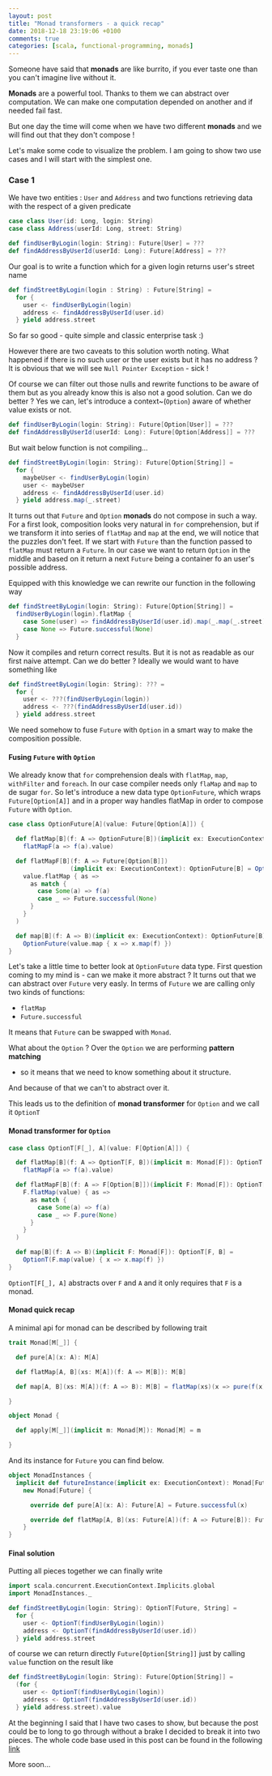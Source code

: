 ```yaml
---
layout: post
title: "Monad transformers - a quick recap"
date: 2018-12-18 23:19:06 +0100
comments: true
categories: [scala, functional-programming, monads]
---
```


Someone have said that **monads** are like burrito, if you ever taste one than
you can't imagine live without it.

**Monads** are a powerful tool. Thanks to them we can abstract over computation.
We can make one computation depended on another and if needed fail fast.

But one day the time will come when we have two different **monads** and we will find
out that they don't compose !

Let's make some code to visualize the problem. I am going to show two use
cases and I will start with the simplest one.

### Case 1
We have two entities : `User` and `Address` and two functions retrieving data
with the respect of a given predicate
```scala
case class User(id: Long, login: String)
case class Address(userId: Long, street: String)

def findUserByLogin(login: String): Future[User] = ???
def findAddressByUserId(userId: Long): Future[Address] = ???

```
Our goal is to write a function which for a given login returns user's street name
```scala
def findStreetByLogin(login : String) : Future[String] =
  for {
    user <- findUserByLogin(login)
    address <- findAddressByUserId(user.id)
  } yield address.street
```

So far so good - quite simple and classic enterprise task :)

However there are two caveats to this solution worth noting. What happened
if there is no such user or the user exists but it has no address ?
It is obvious that we will see `Null Pointer Exception` - sick !

Of course we can filter out those nulls and rewrite functions to be aware of
them but as you already know this is also not a good solution. Can we
do better ? Yes we can, let's introduce a context~(`Option`) aware
of whether value exists or not.
```scala
def findUserByLogin(login: String): Future[Option[User]] = ???
def findAddressByUserId(userId: Long): Future[Option[Address]] = ???
```
But wait below function is not compiling...
```scala
def findStreetByLogin(login: String): Future[Option[String]] =
  for {
    maybeUser <- findUserByLogin(login)
    user <- maybeUser
    address <- findAddressByUserId(user.id)
  } yield address.map(_.street)
```
It turns out that `Future` and `Option` **monads** do not compose in such a way.
For a first look, composition looks very natural in `for` comprehension,
but if we transform it into series of `flatMap` and `map` at the end, we
will notice that the puzzles don't feet. If we start with `Future` than the
function passed to `flatMap` must return a `Future`. In our case we want
to return `Option` in the middle and based on it return a next `Future`
being a container fo an user's possible address.

Equipped with this knowledge we can rewrite our function in the following
way
```scala
def findStreetByLogin(login: String): Future[Option[String]] =
  findUserByLogin(login).flatMap {
    case Some(user) => findAddressByUserId(user.id).map(_.map(_.street))
    case None => Future.successful(None)
  }
```
Now it compiles and return correct results. But it is not as readable as
our first naive attempt. Can we do better ? Ideally we would want to have
something like
```scala
def findStreetByLogin(login: String): ??? =
  for {
    user <- ???(findUserByLogin(login))
    address <- ???(findAddressByUserId(user.id))
  } yield address.street
```
We need somehow to fuse `Future` with `Option` in a smart way to make
the composition possible.

#### Fusing `Future` with `Option`
We already know that `for` comprehension deals with `flatMap`, `map`,
`withFilter` and `foreach`. In our case compiler needs only `flaMap` and `map`
to de sugar `for`. So let's introduce a new data type `OptionFuture`,
which wraps `Future[Option[A]]` and in a proper way handles
flatMap in order to compose `Future` with `Option`.
```scala
case class OptionFuture[A](value: Future[Option[A]]) {

  def flatMap[B](f: A => OptionFuture[B])(implicit ex: ExecutionContext): OptionFuture[B] =
    flatMapF(a => f(a).value)

  def flatMapF[B](f: A => Future[Option[B]])
                 (implicit ex: ExecutionContext): OptionFuture[B] = OptionFuture(
    value.flatMap { as =>
      as match {
        case Some(a) => f(a)
        case _ => Future.successful(None)
      }
    }
  )

  def map[B](f: A => B)(implicit ex: ExecutionContext): OptionFuture[B] =
    OptionFuture(value.map { x => x.map(f) })
}
```
Let's take a little time to better look at `OptionFuture` data type.
First question coming to my mind is - can we make it more abstract ?
It turns out that we can abstract over `Future` very easly. In terms
of `Future` we are calling only two kinds of functions:

* `flatMap`
* `Future.successful`

It means that `Future` can be swapped with `Monad`.

What about the `Option` ? Over the `Option` we are performing **pattern matching**
- so it means that we need to know something about it structure.

And because of that we can't to abstract over it.

This leads us to the definition of **monad transformer** for `Option` and
we call it `OptionT`

#### Monad transformer for `Option`
```scala
case class OptionT[F[_], A](value: F[Option[A]]) {

  def flatMap[B](f: A => OptionT[F, B])(implicit m: Monad[F]): OptionT[F, B] =
    flatMapF(a => f(a).value)

  def flatMapF[B](f: A => F[Option[B]])(implicit F: Monad[F]): OptionT[F, B] = OptionT(
    F.flatMap(value) { as =>
      as match {
        case Some(a) => f(a)
        case _ => F.pure(None)
      }
    }
  )

  def map[B](f: A => B)(implicit F: Monad[F]): OptionT[F, B] =
    OptionT(F.map(value) { x => x.map(f) })
}
```
`OptionT[F[_], A]` abstracts over `F` and `A` and it only requires that `F`
is a monad.

#### Monad quick recap
A minimal api for monad can be described by following trait
```scala
trait Monad[M[_]] {

  def pure[A](x: A): M[A]

  def flatMap[A, B](xs: M[A])(f: A => M[B]): M[B]

  def map[A, B](xs: M[A])(f: A => B): M[B] = flatMap(xs)(x => pure(f(x)))

}

object Monad {

  def apply[M[_]](implicit m: Monad[M]): Monad[M] = m

}
```
And its instance for `Future` you can find below.
```scala
object MonadInstances {
  implicit def futureInstance(implicit ex: ExecutionContext): Monad[Future] =
    new Monad[Future] {

      override def pure[A](x: A): Future[A] = Future.successful(x)

      override def flatMap[A, B](xs: Future[A])(f: A => Future[B]): Future[B] = xs.flatMap(f)
    }
}
```

#### Final solution
Putting all pieces together we can finally write
```scala
import scala.concurrent.ExecutionContext.Implicits.global
import MonadInstances._

def findStreetByLogin(login: String): OptionT[Future, String] =
  for {
    user <- OptionT(findUserByLogin(login))
    address <- OptionT(findAddressByUserId(user.id))
  } yield address.street
```
of course we can return directly `Future[Option[String]]` just by calling
`value` function on the result like
```scala
def findStreetByLogin(login: String): Future[Option[String]] =
  (for {
    user <- OptionT(findUserByLogin(login))
    address <- OptionT(findAddressByUserId(user.id))
  } yield address.street).value
```

At the beginning I said that I have two cases to show, but because the
post could be to long to go through without a brake I decided to break it
into two pieces. The whole code base used in this post can be found in
the following [link](https://github.com/ssledz/ssledz.github.io-src/tree/master/monad-transformer)

More soon...